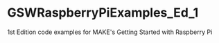 GSWRaspberryPiExamples_Ed_1
===========================

1st Edition code examples for MAKE's Getting Started with Raspberry Pi
